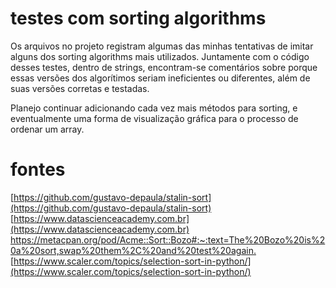 # testes com sorting algorithms
Os arquivos no projeto registram algumas das minhas tentativas de imitar alguns dos sorting algorithms mais utilizados. Juntamente com o código desses testes, dentro de strings, encontram-se comentários sobre porque essas versões dos algorítimos seriam ineficientes ou diferentes, além de suas versões corretas e testadas.  

Planejo continuar adicionando cada vez mais métodos para sorting, e eventualmente uma forma de visualização gráfica para o processo de ordenar um array.  

# fontes
[https://github.com/gustavo-depaula/stalin-sort](https://github.com/gustavo-depaula/stalin-sort)  
[https://www.datascienceacademy.com.br](https://www.datascienceacademy.com.br)  
[https://metacpan.org/pod/Acme::Sort::Bozo#:~:text=The%20Bozo%20is%20a%20sort,swap%20them%2C%20and%20test%20again.
](https://metacpan.org/pod/Acme::Sort::Bozo#:~:text=The%20Bozo%20is%20a%20sort,swap%20them%2C%20and%20test%20again.)  
[https://www.scaler.com/topics/selection-sort-in-python/](https://www.scaler.com/topics/selection-sort-in-python/)  
